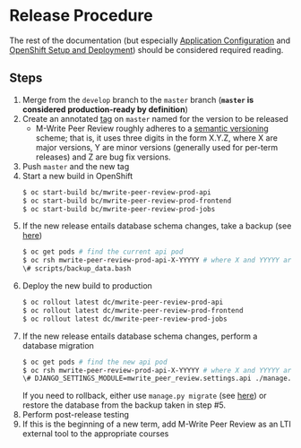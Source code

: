 # Release Procedure

The rest of the documentation (but especially [Application Configuration](application-configuration.md) and
[OpenShift Setup and Deployment](openshift-setup-and-deployment.md)) should be considered required reading.

## Steps

1. Merge from the `develop` branch to the `master` branch (**`master` is considered production-ready by definition**)
2. Create an annotated [tag](https://git-scm.com/book/en/v2/Git-Basics-Tagging) on `master` named for the version to be
released
    * M-Write Peer Review roughly adheres to a [semantic versioning](https://semver.org/) scheme; that is, it uses
    three digits in the form X.Y.Z, where X are major versions, Y are minor versions (generally used for per-term releases)
    and Z are bug fix versions.
3. Push `master` and the new tag
4. Start a new build in OpenShift
    ```bash
    $ oc start-build bc/mwrite-peer-review-prod-api
    $ oc start-build bc/mwrite-peer-review-prod-frontend
    $ oc start-build bc/mwrite-peer-review-prod-jobs
    `````````
5. If the new release entails database schema changes, take a backup (see [here](jobs-overview.md#automated-backups))
    ```bash
    $ oc get pods # find the current api pod
    $ oc rsh mwrite-peer-review-prod-api-X-YYYYY # where X and YYYYY are found in the previous step
    \# scripts/backup_data.bash
    ```
6. Deploy the new build to production
    ```bash
    $ oc rollout latest dc/mwrite-peer-review-prod-api
    $ oc rollout latest dc/mwrite-peer-review-prod-frontend
    $ oc rollout latest dc/mwrite-peer-review-prod-jobs
    ```
7. If the new release entails database schema changes, perform a database migration
    ```bash
    $ oc get pods # find the new api pod
    $ oc rsh mwrite-peer-review-prod-api-X-YYYYY # where X and YYYYY are found in the previous step
    \# DJANGO_SETTINGS_MODULE=mwrite_peer_review.settings.api ./manage.py migrate
    ```
    If you need to rollback, either use `manage.py migrate` (see
    [here](https://docs.djangoproject.com/en/1.11/ref/django-admin/#django-admin-migrate)) or restore the database from
    the backup taken in step #5.
8. Perform post-release testing
9. If this is the beginning of a new term, add M-Write Peer Review as an LTI external tool to the appropriate courses
